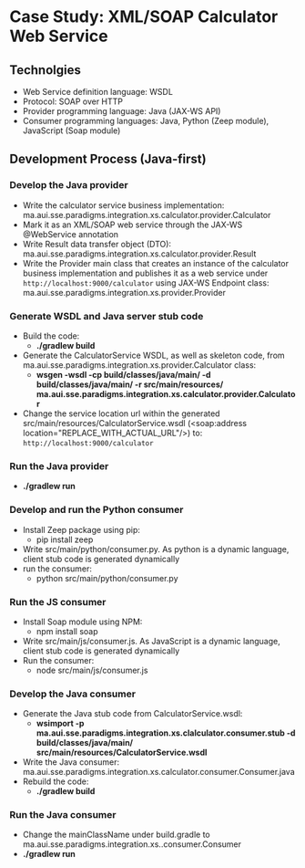 # Case Study: XML/SOAP Calculator Web Service

## Technolgies
- Web Service definition language: WSDL
- Protocol: SOAP over HTTP
- Provider programming language: Java (JAX-WS API)
- Consumer programming languages: Java, Python (Zeep module), JavaScript (Soap module)

## Development Process (Java-first)
### Develop the Java provider
- Write the calculator service business implementation: ma.aui.sse.paradigms.integration.xs.calculator.provider.Calculator
- Mark it as an XML/SOAP web service through the JAX-WS @WebService annotation
- Write Result data transfer object (DTO): ma.aui.sse.paradigms.integration.xs.calculator.provider.Result
- Write the Provider main class that creates an instance of the calculator business implementation and publishes it as a web service under `http://localhost:9000/calculator` using JAX-WS Endpoint class: ma.aui.sse.paradigms.integration.xs.provider.Provider

### Generate WSDL and Java server stub code
- Build the code:
  - **./gradlew build**
- Generate the CalculatorService WSDL, as well as skeleton code, from ma.aui.sse.paradigms.integration.xs.provider.Calculator class:
  - **wsgen -wsdl -cp build/classes/java/main/ -d build/classes/java/main/ -r src/main/resources/ ma.aui.sse.paradigms.integration.xs.calculator.provider.Calculator**
- Change the service location url within the generated src/main/resources/CalculatorService.wsdl (<soap:address location="REPLACE_WITH_ACTUAL_URL"/>) to: `http://localhost:9000/calculator`

### Run the Java provider
- **./gradlew run**

### Develop and run the Python consumer
- Install Zeep package using pip:
  - pip install zeep
- Write src/main/python/consumer.py. As python is a dynamic language, client stub code is generated dynamically
- run the consumer:
  - python src/main/python/consumer.py

### Run the JS consumer
- Install Soap module using NPM:
  - npm install soap
- Write src/main/js/consumer.js. As JavaScript is a dynamic language, client stub code is generated dynamically
- Run the consumer:
  - node src/main/js/consumer.js

### Develop the Java consumer
- Generate the Java stub code from CalculatorService.wsdl:
  - **wsimport -p ma.aui.sse.paradigms.integration.xs.clalculator.consumer.stub -d build/classes/java/main/ src/main/resources/CalculatorService.wsdl**
- Write the Java consumer: ma.aui.sse.paradigms.integration.xs.calculator.consumer.Consumer.java
- Rebuild the code:
  - **./gradlew build**

### Run the Java consumer
- Change the mainClassName under build.gradle to ma.aui.sse.paradigms.integration.xs..consumer.Consumer
- **./gradlew run**
